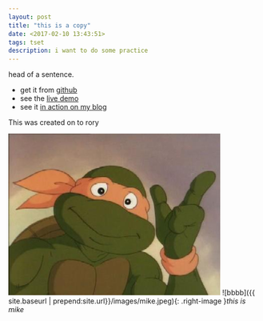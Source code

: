 ```yaml
---
layout: post
title: "this is a copy"
date: <2017-02-10 13:43:51>
tags: tset
description: i want to do some practice
---
```


head of a sentence.

* get it from [github](https://www.baidu.com)
* see the [live demo](https://nessastein.github.io)
* see it [in action on my blog](http://cs3.swfu.edu.cn/~rory)

This was created on to rory

![aaaa](../images/mike.jpeg)
![bbbb]({{ site.baseurl | prepend:site.url}}/images/mike.jpeg){: .right-image }*this is mike*









